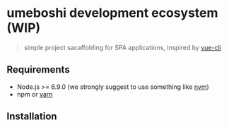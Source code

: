 # umeboshi development ecosystem (WIP)

> simple project sacaffolding for SPA applications, inspired by [vue-cli](https://github.com/vuejs/vue-cli)

## Requirements

* Node.js >= 6.9.0 (we strongly suggest to use something like [nvm](https://github.com/creationix/nvm))
* npm or [yarn](https://yarnpkg.com/lang/en/)

## Installation